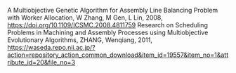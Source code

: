 A Multiobjective Genetic Algorithm for Assembly Line Balancing Problem with Worker Allocation, W Zhang, M Gen, L Lin, 2008, https://doi.org/10.1109/ICSMC.2008.4811759
Research on Scheduling Problems in Machining and Assembly Processes using Multiobjective Evolutionary Algorithms, ZHANG, Wenqiang, 2011, https://waseda.repo.nii.ac.jp/?action=repository_action_common_download&item_id=19557&item_no=1&attribute_id=20&file_no=3
